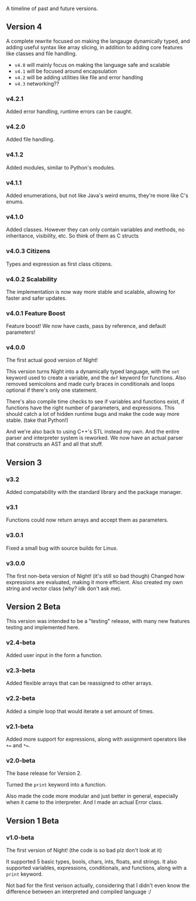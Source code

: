 A timeline of past and future versions.

## Version 4

A complete rewrite focused on making the langauge dynamically typed, and adding useful syntax like array slicing, in addition to adding core features like classes and file handling.
- `v4.0` will mainly focus on making the language safe and scalable
- `v4.1` will be focused around encapsulation
- `v4.2` will be adding utilities like file and error handling
- `v4.3` networking??

### v4.2.1

Added error handling, runtime errors can be caught.

### v4.2.0

Added file handling.

### v4.1.2

Added modules, similar to Python's modules.

### v4.1.1

Added enumerations, but not like Java's weird enums, they're more like C's enums.

### v4.1.0

Added classes. However they can only contain variables and methods, no inheritance, visibility, etc. So think of them as C structs

### v4.0.3 Citizens

Types and expression as first class citizens.

### v4.0.2 Scalability

The implementation is now way more stable and scalable, allowing for faster and safer updates.

### v4.0.1 Feature Boost

Feature boost! We now have casts, pass by reference, and default parameters!

### v4.0.0

The first actual good version of Night!

This version turns Night into a dynamically typed language, with the `set` keyword used to create a variable, and the `def` keyword for functions. Also removed semicolons and made curly braces in conditionals and loops optional if there's only one statement.

There's also compile time checks to see if variables and functions exist, if functions have the right number of parameters, and expressions. This should catch a lot of hidden runtime bugs and make the code way more stable. (take that Python!)

And we're also back to using C++'s STL instead my own. And the entire parser and interpreter system is reworked. We now have an actual parser that constructs an AST and all that stuff.

## Version 3

### v3.2

Added compatability with the standard library and the package manager.

### v3.1

Functions could now return arrays and accept them as parameters.

### v3.0.1

Fixed a small bug with source builds for Linux.

### v3.0.0

The first non-beta version of Night! (it's still so bad though)
Changed how expressions are evaluated, making it more efficient. Also created my own string and vector class (why? idk don't ask me).

## Version 2 Beta

This version was intended to be a "testing" release, with many new features testing and implemented here.

### v2.4-beta

Added user input in the form a function.

### v2.3-beta

Added flexible arrays that can be reassigned to other arrays.

### v2.2-beta

Added a simple loop that would iterate a set amount of times.

### v2.1-beta

Added more support for expressions, along with assignment operators like `+=` and `*=`.

### v2.0-beta

The base release for Version 2.

Turned the `print` keyword into a function.

Also made the code more modular and just better in general, especially when it came to the interpreter. And I made an actual Error class.

## Version 1 Beta

### v1.0-beta

The first version of Night! (the code is so bad plz don't look at it)

It supported 5 basic types, bools, chars, ints, floats, and strings. It also supported variables, expressions, conditionals, and functions, along with a `print` keyword.

Not bad for the first verison actually, considering that I didn't even know the difference between an interpreted and compiled language :/

